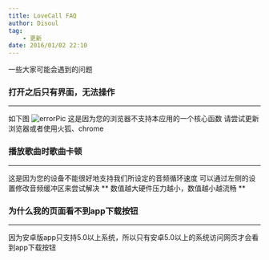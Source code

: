 ```yaml
---
title: LoveCall FAQ
author: Disoul
tag:
    - 更新
date: 2016/01/02 22:10
---
```

一些大家可能会遇到的问题

### 打开之后只有界面，无法操作
---

如下图
![errorPic]()
这是因为您的浏览器不支持本应用的一个核心函数
请尝试更新浏览器或者使用火狐、chrome
    
### 播放歌曲时歌曲卡顿
---

这是因为您的设备不能很好地支持我们所设定的音频循环速度
可以通过左侧的设置修改音频缓冲区来尝试解决
** 数值越大硬件压力越小，数值越小越流畅  **

### 为什么我的页面看不到app下载按钮
---

因为安卓版app只支持5.0以上系统，所以只有安卓5.0以上的系统访问网页才会看到app下载按钮
